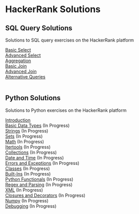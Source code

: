 # HackerRank Solutions

## SQL Query Solutions 

Solutions to SQL query exercises on the HackerRank platform

<a href="https://www.hackerrank.com/domains/sql?filters%5Bsubdomains%5D%5B%5D=select" target="_blank">Basic Select</a><br/>
<a href="https://www.hackerrank.com/domains/sql?filters%5Bsubdomains%5D%5B%5D=advanced-select" target="_blank">Advanced Select</a><br/>
<a href="https://www.hackerrank.com/domains/sql?filters%5Bsubdomains%5D%5B%5D=aggregation" target="_blank">Aggregation</a><br/>
<a href="https://www.hackerrank.com/domains/sql?filters%5Bsubdomains%5D%5B%5D=join" target="_blank">Basic Join</a><br/>
<a href="https://www.hackerrank.com/domains/sql?filters%5Bsubdomains%5D%5B%5D=advanced-join" target="_blank">Advanced Join</a><br/>
<a href="https://www.hackerrank.com/domains/sql?filters%5Bsubdomains%5D%5B%5D=alternative-queries" target="_blank">Alternative Queries</a><br/><br/>

## Python Solutions 

Solutions to Python exercises on the HackerRank platform

<a href="https://www.hackerrank.com/domains/python?filters%5Bsubdomains%5D%5B%5D=py-introduction" target="_blank">Introduction</a><br/>
<a href="https://www.hackerrank.com/domains/python?filters%5Bsubdomains%5D%5B%5D=py-basic-data-types" target="_blank">Basic Data Types</a> (In Progress)<br/>
<a href="https://www.hackerrank.com/domains/python?filters%5Bsubdomains%5D%5B%5D=py-strings" target="_blank">Strings</a> (In Progress)<br/>
<a href="https://www.hackerrank.com/domains/python?filters%5Bsubdomains%5D%5B%5D=py-sets" target="_blank">Sets</a> (In Progress)<br/>
<a href="https://www.hackerrank.com/domains/python?filters%5Bsubdomains%5D%5B%5D=py-math" target="_blank">Math</a> (In Progress)<br/>
<a href="https://www.hackerrank.com/domains/python?filters%5Bsubdomains%5D%5B%5D=py-itertools" target="_blank">Itertools</a> (In Progress)<br/>
<a href="https://www.hackerrank.com/domains/python?filters%5Bsubdomains%5D%5B%5D=py-collections" target="_blank">Collections</a> (In Progress)<br/>
<a href="https://www.hackerrank.com/domains/python?filters%5Bsubdomains%5D%5B%5D=py-date-time" target="_blank">Date and Time</a> (In Progress)<br/>
<a href="https://www.hackerrank.com/domains/python?filters%5Bsubdomains%5D%5B%5D=errors-exceptions" target="_blank">Errors and Exceptions</a> (In Progress)<br/>
<a href="https://www.hackerrank.com/domains/python?filters%5Bsubdomains%5D%5B%5D=py-classes" target="_blank">Classes</a> (In Progress)<br/>
<a href="https://www.hackerrank.com/domains/python?filters%5Bsubdomains%5D%5B%5D=py-built-ins" target="_blank">Built-Ins</a> (In Progress)<br/>
<a href="https://www.hackerrank.com/domains/python?filters%5Bsubdomains%5D%5B%5D=py-functionals" target="_blank">Python Functionals</a> (In Progress)<br/>
<a href="https://www.hackerrank.com/domains/python?filters%5Bsubdomains%5D%5B%5D=py-regex" target="_blank">Regex and Parsing</a> (In Progress)<br/>
<a href="https://www.hackerrank.com/domains/python?filters%5Bsubdomains%5D%5B%5D=xml" target="_blank">XML</a> (In Progress)<br/>
<a href="https://www.hackerrank.com/domains/python?filters%5Bsubdomains%5D%5B%5D=closures-and-decorators" target="_blank">Closures and Decorators</a> (In Progress)<br/>
<a href="https://www.hackerrank.com/domains/python?filters%5Bsubdomains%5D%5B%5D=numpy" target="_blank">Numpy</a> (In Progress)<br/>
<a href="https://www.hackerrank.com/domains/python?filters%5Bsubdomains%5D%5B%5D=py-debugging" target="_blank">Debugging</a> (In Progress)<br/>
